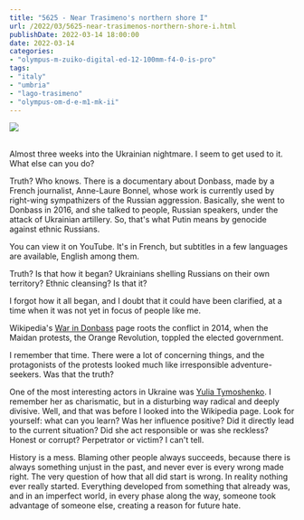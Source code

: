```yaml
---
title: "5625 - Near Trasimeno's northern shore I"
url: /2022/03/5625-near-trasimenos-northern-shore-i.html
publishDate: 2022-03-14 18:00:00
date: 2022-03-14
categories:
- "olympus-m-zuiko-digital-ed-12-100mm-f4-0-is-pro"
tags:
- "italy"
- "umbria"
- "lago-trasimeno"
- "olympus-om-d-e-m1-mk-ii"
---
```

<div class="container">
<div class="center"><a target="_blank" href="https://d25zfm9zpd7gm5.cloudfront.net/1200x1200/2019/20190904_100427_lr.jpg"><img class="webfeedsFeaturedVisual" src="https://d25zfm9zpd7gm5.cloudfront.net/0600x0600/2019/20190904_100427_lr.jpg" /></a></div>
</div>
<br />

Almost three weeks into the Ukrainian nightmare. I seem to
get used to it. What else can you do?

Truth? Who knows. There is a documentary about Donbass, made
by a French journalist, Anne-Laure Bonnel, whose work is
currently used by right-wing sympathizers of the Russian
aggression. Basically, she went to Donbass in 2016, and she
talked to people, Russian speakers, under the attack of
Ukrainian artillery. So, that's what Putin means by genocide
against ethnic Russians.

You can view it on YouTube. It's in French, but subtitles in
a few languages are available, English among them.

Truth? Is that how it began? Ukrainians shelling Russians on
their own territory? Ethnic cleansing? Is that it?

I forgot how it all began, and I doubt that it could have
been clarified, at a time when it was not yet in focus of
people like me.

Wikipedia's [War in
Donbass](https://en.m.wikipedia.org/wiki/War_in_Donbas) page
roots the conflict in 2014, when the Maidan protests, the
Orange Revolution, toppled the elected government.

I remember that time. There were a lot of concerning things,
and the protagonists of the protests looked much like
irresponsible adventure-seekers. Was that the truth?

One of the most interesting actors in Ukraine was [Yulia
Tymoshenko](https://en.m.wikipedia.org/wiki/Yulia_Tymoshenko).
I remember her as charismatic, but in a disturbing way
radical and deeply divisive. Well, and that was before I
looked into the Wikipedia page. Look for yourself: what can
you learn? Was her influence positive? Did it directly lead
to the current situation? Did she act responsible or was she
reckless? Honest or corrupt? Perpetrator or victim? I can't
tell.

History is a mess. Blaming other people always succeeds,
because there is always something unjust in the past, and
never ever is every wrong made right. The very question of
how that all did start is wrong. In reality nothing ever
really started. Everything developed from something that
already was, and in an imperfect world, in every phase along
the way, someone took advantage of someone else, creating a
reason for future hate.


